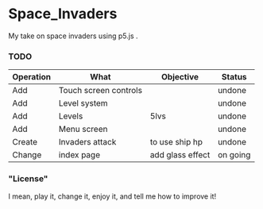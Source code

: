 # Space_Invaders
My take on space invaders using p5.js .

### TODO
| Operation | What                    | Objective           | Status   |
|-----------|-------------------------|---------------------|----------|
| Add       | Touch screen controls   |                     | undone   |
| Add       | Level system            |                     | undone   |
| Add       | Levels                  | 5lvs                | undone   |
| Add       | Menu screen             |                     | undone   |
| Create    | Invaders attack         | to use ship hp      | undone   |
| Change    | index page              |add glass effect     | on going |

### "License"
I mean, play it, change it, enjoy it, and tell me how to improve it!
